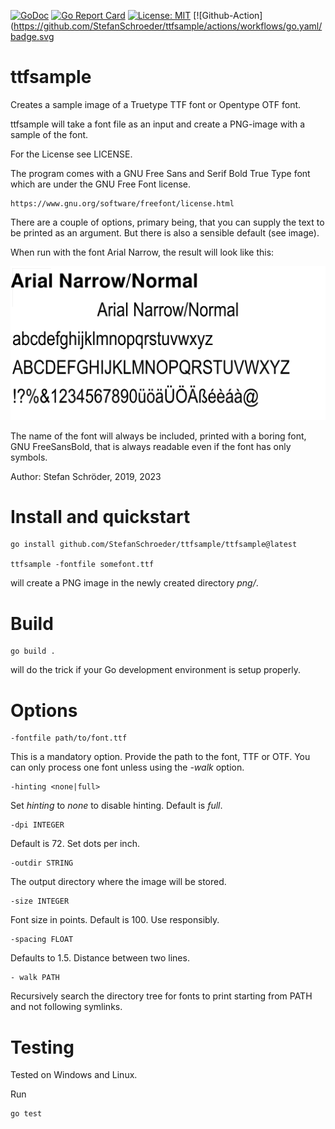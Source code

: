 [![GoDoc](https://godoc.org/github.com/StefanSchroeder/ttfsample?status.png)](https://godoc.org/github.com/StefanSchroeder/ttfsample)
[![Go Report Card](https://goreportcard.com/badge/github.com/StefanSchroeder/ttfsample)](https://goreportcard.com/report/github.com/StefanSchroeder/ttfsample)
[![License: MIT](https://img.shields.io/badge/License-MIT-yellow.svg)](https://opensource.org/licenses/MIT)
[![Github-Action](https://github.com/StefanSchroeder/ttfsample/actions/workflows/go.yaml/badge.svg

# ttfsample

Creates a sample image of a Truetype TTF font or Opentype OTF font.

ttfsample will take a font file as an input and create a PNG-image 
with a sample of the font. 

For the License see LICENSE.

The program comes with a GNU Free Sans and Serif Bold True Type font which 
are under the GNU Free Font license.

	https://www.gnu.org/software/freefont/license.html

There are a couple of options, primary being, that you can supply the text to be
printed as an argument. But there is also a sensible default (see image).

When run with the font Arial Narrow, the result will look like this:

![Sample](https://raw.githubusercontent.com/StefanSchroeder/ttfsample/master/sample/sample.png)

The name of the font will always be included, printed with a
boring font, GNU FreeSansBold, that is always
readable even if the font has only symbols.

Author: Stefan Schröder, 2019, 2023

# Install and quickstart

	go install github.com/StefanSchroeder/ttfsample/ttfsample@latest

	ttfsample -fontfile somefont.ttf

will create a PNG image in the newly created directory *png/*.

# Build

	go build . 

will do the trick if your Go development environment is setup properly.

# Options

	-fontfile path/to/font.ttf

This is a mandatory option. Provide the path to the font, TTF or
OTF. You can only process one font unless using the *-walk*
option.

	-hinting <none|full>

Set *hinting* to *none* to disable hinting. Default is *full*.

	-dpi INTEGER

Default is 72. Set dots per inch.

	-outdir STRING

The output directory where the image will be stored.

	-size INTEGER

Font size in points. Default is 100. Use responsibly.

	-spacing FLOAT

Defaults to 1.5. Distance between two lines. 

	- walk PATH

Recursively search the directory tree for fonts to print
starting from PATH and not following symlinks.

# Testing

Tested on Windows and Linux.

Run

	go test

